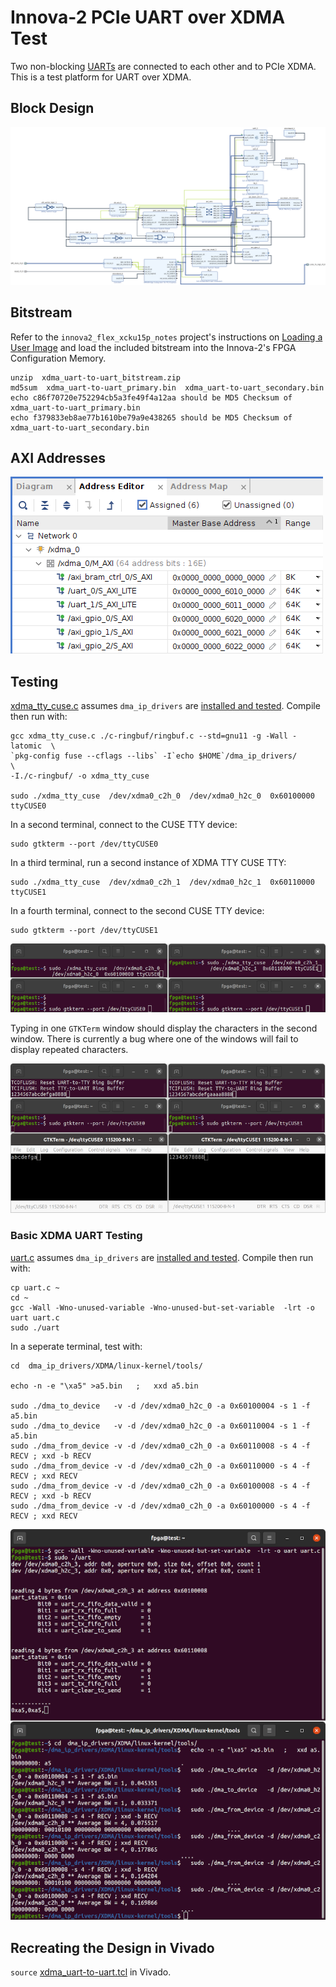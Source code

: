 # Innova-2 PCIe UART over XDMA Test

Two non-blocking [UARTs](https://github.com/eugene-tarassov/vivado-risc-v/raw/6c8d522c78bb17abce552fefe4f5cb0f7b8388ee/uart/uart.v) are connected to each other and to PCIe XDMA. This is a test platform for UART over XDMA.



## Block Design

![PCIe UART over XDMA Block Design](img/xdma_uart-to-uart_Diagram.png)



## Bitstream

Refer to the `innova2_flex_xcku15p_notes` project's instructions on [Loading a User Image](https://github.com/mwrnd/innova2_flex_xcku15p_notes/#loading-a-user-image) and load the included bitstream into the Innova-2's FPGA Configuration Memory.

```
unzip  xdma_uart-to-uart_bitstream.zip
md5sum  xdma_uart-to-uart_primary.bin  xdma_uart-to-uart_secondary.bin
echo c86f70720e752294cb5a3fe49f4a12aa should be MD5 Checksum of xdma_uart-to-uart_primary.bin
echo f379833eb8ae77b1610be79a9e438265 should be MD5 Checksum of xdma_uart-to-uart_secondary.bin
```



## AXI Addresses

![PCIe UART over XDMA Addresses](img/xdma_uart-to-uart_Addresses.png)



## Testing

[xdma_tty_cuse.c](xdma_tty_cuse.c) assumes `dma_ip_drivers` are [installed and tested](https://github.com/mwrnd/innova2_flex_xcku15p_notes#install-xilinx-pcie-dma-ip-drivers). Compile then run with:

```
gcc xdma_tty_cuse.c ./c-ringbuf/ringbuf.c --std=gnu11 -g -Wall -latomic  \
`pkg-config fuse --cflags --libs` -I`echo $HOME`/dma_ip_drivers/         \
-I./c-ringbuf/ -o xdma_tty_cuse

sudo ./xdma_tty_cuse  /dev/xdma0_c2h_0  /dev/xdma0_h2c_0  0x60100000 ttyCUSE0
```

In a second terminal, connect to the CUSE TTY device:
```
sudo gtkterm --port /dev/ttyCUSE0
```

In a third terminal, run a second instance of XDMA TTY CUSE TTY:
```
sudo ./xdma_tty_cuse  /dev/xdma0_c2h_1  /dev/xdma0_h2c_1  0x60110000 ttyCUSE1
```

In a fourth terminal, connect to the second CUSE TTY device:
```
sudo gtkterm --port /dev/ttyCUSE1
```

![XDMA TTY CUSE Loopback Test Commands](img/xdma_tty_cuse_loopback_test_commands.png)

Typing in one `GTKTerm` window should display the characters in the second window. There is currently a bug where one of the windows will fail to display repeated characters.

![XDMA TTY CUSE Loopback Test](img/xdma_tty_cuse_loopback_test.png)



### Basic XDMA UART Testing

[uart.c](uart.c) assumes `dma_ip_drivers` are [installed and tested](https://github.com/mwrnd/innova2_flex_xcku15p_notes#install-xilinx-pcie-dma-ip-drivers). Compile then run with:

```
cp uart.c ~
cd ~
gcc -Wall -Wno-unused-variable -Wno-unused-but-set-variable  -lrt -o uart uart.c
sudo ./uart
```


In a seperate terminal, test with:

```
cd  dma_ip_drivers/XDMA/linux-kernel/tools/

echo -n -e "\xa5" >a5.bin   ;   xxd a5.bin

sudo ./dma_to_device   -v -d /dev/xdma0_h2c_0 -a 0x60100004 -s 1 -f a5.bin
sudo ./dma_to_device   -v -d /dev/xdma0_h2c_0 -a 0x60110004 -s 1 -f a5.bin
sudo ./dma_from_device -v -d /dev/xdma0_c2h_0 -a 0x60110008 -s 4 -f RECV ; xxd -b RECV
sudo ./dma_from_device -v -d /dev/xdma0_c2h_0 -a 0x60110000 -s 4 -f RECV ; xxd RECV
sudo ./dma_from_device -v -d /dev/xdma0_c2h_0 -a 0x60100008 -s 4 -f RECV ; xxd -b RECV
sudo ./dma_from_device -v -d /dev/xdma0_c2h_0 -a 0x60100000 -s 4 -f RECV ; xxd RECV
```

![PCIe UART over XDMA Testing](img/xdma_uart-to-uart_testing.png)



## Recreating the Design in Vivado

`source` [xdma_uart-to-uart.tcl](xdma_uart-to-uart.tcl) in Vivado.

